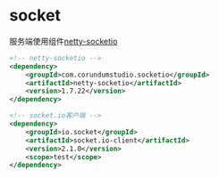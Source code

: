 # socket
服务端使用组件[netty-socketio](https://github.com/mrniko/netty-socketio)

```xml
<!-- netty-socketio -->
<dependency>
    <groupId>com.corundumstudio.socketio</groupId>
    <artifactId>netty-socketio</artifactId>
    <version>1.7.22</version>
</dependency>

<!-- socket.io客户端 -->
<dependency>
    <groupId>io.socket</groupId>
    <artifactId>socket.io-client</artifactId>
    <version>2.1.0</version>
    <scope>test</scope>
</dependency>
```

